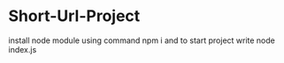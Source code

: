 # Short-Url-Project 
install node module using command npm i and to start project write node index.js 
